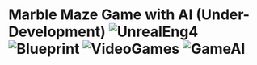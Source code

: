 # Marble Maze Game with AI (Under-Development) ![UnrealEng4](https://img.shields.io/badge/Unreal-Engine%204-red) ![Blueprint](https://img.shields.io/badge/Blueprint-Visual%20Scripting-blue) ![VideoGames](https://img.shields.io/badge/Video-Games-orange) ![GameAI](https://img.shields.io/badge/Game-AI-lightgrey)
